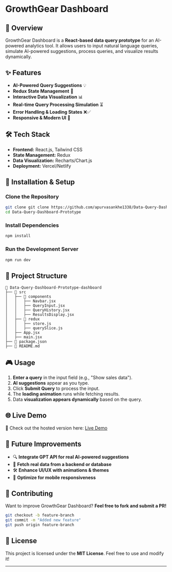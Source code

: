 # GrowthGear Dashboard

## 📌 Overview
GrowthGear Dashboard is a **React-based data query prototype** for an AI-powered analytics tool. It allows users to input natural language queries, simulate AI-powered suggestions, process queries, and visualize results dynamically.

## ✨ Features
- **AI-Powered Query Suggestions** 💡
- **Redux State Management** 🔄
- **Interactive Data Visualization** 📊
- **Real-time Query Processing Simulation** ⏳
- **Error Handling & Loading States** ❌✅
- **Responsive & Modern UI** 🎨

## 🛠️ Tech Stack
- **Frontend:** React.js, Tailwind CSS
- **State Management:** Redux
- **Data Visualization:** Recharts/Chart.js
- **Deployment:** Vercel/Netlify

## 🚀 Installation & Setup
### Clone the Repository
```sh
git clone git clone https://github.com/apurvasankhe1338/Data-Query-Dashboard-Prototype.git
cd Data-Query-Dashboard-Prototype
```
### Install Dependencies
```sh
npm install
```
### Run the Development Server
```sh
npm run dev
```

## 📁 Project Structure
```
📂 Data-Query-Dashboard-Prototype-dashboard
├── 📁 src
│   ├── 📁 components
│   │   ├── Navbar.jsx
│   │   ├── QueryInput.jsx
│   │   ├── QueryHistory.jsx
│   │   ├── ResultsDisplay.jsx
│   ├── 📁 redux
│   │   ├── store.js
│   │   ├── querySlice.js
│   ├── App.jsx
│   ├── main.jsx
├── 📄 package.json
├── 📄 README.md
```

## 🎮 Usage
1. **Enter a query** in the input field (e.g., "Show sales data").
2. **AI suggestions** appear as you type.
3. Click **Submit Query** to process the input.
4. The **loading animation** runs while fetching results.
5. Data **visualization appears dynamically** based on the query.

## 🌐 Live Demo
🚀 Check out the hosted version here: [Live Demo](https://data-query-dashboard-prototype-git-main-apurva-sankhes-projects.vercel.app/)

## 🚀 Future Improvements
- 🔍 **Integrate GPT API for real AI-powered suggestions**
- 📡 **Fetch real data from a backend or database**
- 🛠 **Enhance UI/UX with animations & themes**
- 📱 **Optimize for mobile responsiveness**

## 🤝 Contributing
Want to improve GrowthGear Dashboard? **Feel free to fork and submit a PR!**
```sh
git checkout -b feature-branch
git commit -m "Added new feature"
git push origin feature-branch
```

## 📜 License
This project is licensed under the **MIT License**. Feel free to use and modify it!

---

